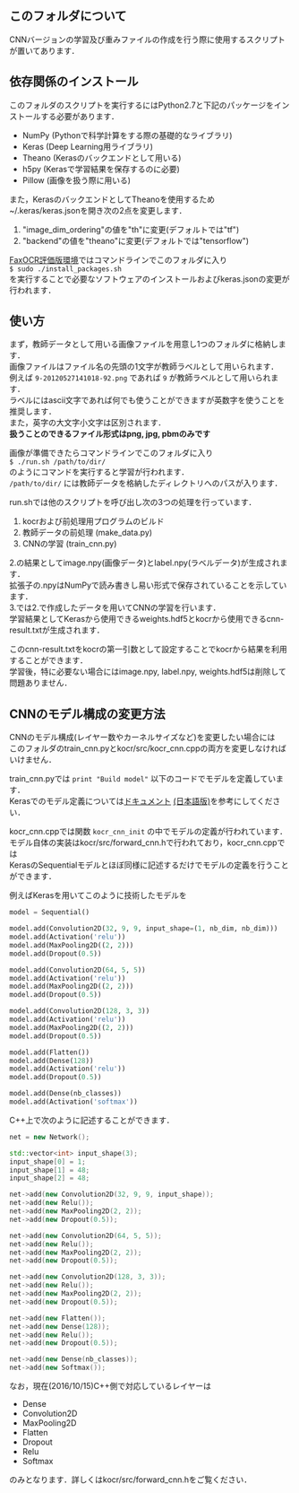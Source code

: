 このフォルダについて
---
CNNバージョンの学習及び重みファイルの作成を行う際に使用するスクリプトが置いてあります．


依存関係のインストール
---
このフォルダのスクリプトを実行するにはPython2.7と下記のパッケージをインストールする必要があります．  

 - NumPy (Pythonで科学計算をする際の基礎的なライブラリ)
 - Keras (Deep Learning用ライブラリ)
 - Theano (Kerasのバックエンドとして用いる)
 - h5py (Kerasで学習結果を保存するのに必要)
 - Pillow (画像を扱う際に用いる)

また，KerasのバックエンドとしてTheanoを使用するため  
~/.keras/keras.jsonを開き次の2点を変更します．  

1. "image_dim_ordering"の値を"th"に変更(デフォルトでは"tf")
2. "backend"の値を"theano"に変更(デフォルトでは"tensorflow")

[FaxOCR評価版環境](https://sites.google.com/site/faxocr2010/ji-pc-de-tamesu)ではコマンドラインでこのフォルダに入り  
`$ sudo ./install_packages.sh`  
を実行することで必要なソフトウェアのインストールおよびkeras.jsonの変更が行われます．  


使い方
---
まず，教師データとして用いる画像ファイルを用意し1つのフォルダに格納します．  
画像ファイルはファイル名の先頭の1文字が教師ラベルとして用いられます．  
例えば `9-20120527141018-92.png` であれば `9` が教師ラベルとして用いられます．  
ラベルにはascii文字であれば何でも使うことができますが英数字を使うことを推奨します．  
また，英字の大文字小文字は区別されます．  
**扱うことのできるファイル形式はpng, jpg, pbmのみです**  

画像が準備できたらコマンドラインでこのフォルダに入り  
`$ ./run.sh /path/to/dir/`  
のようにコマンドを実行すると学習が行われます．  
`/path/to/dir/` には教師データを格納したディレクトリへのパスが入ります．

run.shでは他のスクリプトを呼び出し次の3つの処理を行っています．  

1. kocrおよび前処理用プログラムのビルド
2. 教師データの前処理 (make_data.py)
3. CNNの学習 (train_cnn.py)

2.の結果としてimage.npy(画像データ)とlabel.npy(ラベルデータ)が生成されます．  
拡張子の.npyはNumPyで読み書きし易い形式で保存されていることを示しています．  
3.では2.で作成したデータを用いてCNNの学習を行います．  
学習結果としてKerasから使用できるweights.hdf5とkocrから使用できるcnn-result.txtが生成されます．

このcnn-result.txtをkocrの第一引数として設定することでkocrから結果を利用することができます．  
学習後，特に必要ない場合にはimage.npy, label.npy, weights.hdf5は削除して問題ありません．  


CNNのモデル構成の変更方法
---
CNNのモデル構成(レイヤー数やカーネルサイズなど)を変更したい場合には  
このフォルダのtrain_cnn.pyとkocr/src/kocr_cnn.cppの両方を変更しなければいけません．  

train_cnn.pyでは `print "Build model"` 以下のコードでモデルを定義しています．  
Kerasでのモデル定義については[ドキュメント](https://keras.io/getting-started/sequential-model-guide/) [(日本語版)](https://keras.io/ja/getting-started/sequential-model-guide/)を参考にしてください．

kocr_cnn.cppでは関数 `kocr_cnn_init` の中でモデルの定義が行われています．  
モデル自体の実装はkocr/src/forward_cnn.hで行われており，kocr_cnn.cppでは  
KerasのSequentialモデルとほぼ同様に記述するだけでモデルの定義を行うことができます．

例えばKerasを用いてこのように技術したモデルを  

```python
model = Sequential()

model.add(Convolution2D(32, 9, 9, input_shape=(1, nb_dim, nb_dim)))
model.add(Activation('relu'))
model.add(MaxPooling2D((2, 2)))
model.add(Dropout(0.5))

model.add(Convolution2D(64, 5, 5))
model.add(Activation('relu'))
model.add(MaxPooling2D((2, 2)))
model.add(Dropout(0.5))

model.add(Convolution2D(128, 3, 3))
model.add(Activation('relu'))
model.add(MaxPooling2D((2, 2)))
model.add(Dropout(0.5))

model.add(Flatten())
model.add(Dense(128))
model.add(Activation('relu'))
model.add(Dropout(0.5))

model.add(Dense(nb_classes))
model.add(Activation('softmax'))
```

C++上で次のように記述することができます．
```c++
net = new Network();

std::vector<int> input_shape(3);
input_shape[0] = 1;
input_shape[1] = 48;
input_shape[2] = 48;

net->add(new Convolution2D(32, 9, 9, input_shape));
net->add(new Relu());
net->add(new MaxPooling2D(2, 2));
net->add(new Dropout(0.5));

net->add(new Convolution2D(64, 5, 5));
net->add(new Relu());
net->add(new MaxPooling2D(2, 2));
net->add(new Dropout(0.5));

net->add(new Convolution2D(128, 3, 3));
net->add(new Relu());
net->add(new MaxPooling2D(2, 2));
net->add(new Dropout(0.5));

net->add(new Flatten());
net->add(new Dense(128));
net->add(new Relu());
net->add(new Dropout(0.5));

net->add(new Dense(nb_classes));
net->add(new Softmax());
```

なお，現在(2016/10/15)C++側で対応しているレイヤーは

 - Dense
 - Convolution2D
 - MaxPooling2D
 - Flatten
 - Dropout
 - Relu
 - Softmax

のみとなります．詳しくはkocr/src/forward_cnn.hをご覧ください．
